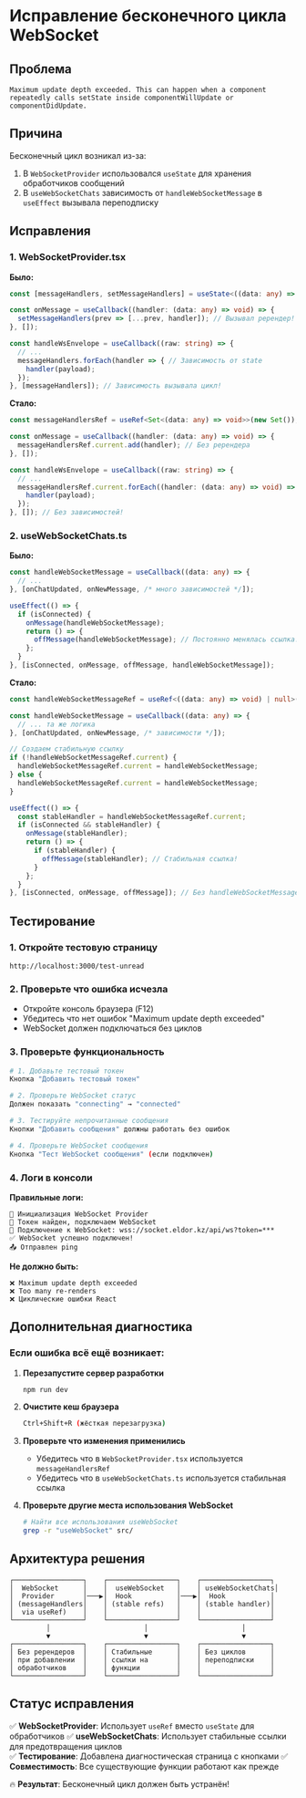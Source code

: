 # Исправление бесконечного цикла WebSocket

## Проблема
```
Maximum update depth exceeded. This can happen when a component repeatedly calls setState inside componentWillUpdate or componentDidUpdate.
```

## Причина
Бесконечный цикл возникал из-за:
1. В `WebSocketProvider` использовался `useState` для хранения обработчиков сообщений
2. В `useWebSocketChats` зависимость от `handleWebSocketMessage` в `useEffect` вызывала переподписку

## Исправления

### 1. WebSocketProvider.tsx
**Было:**
```typescript
const [messageHandlers, setMessageHandlers] = useState<((data: any) => void)[]>([]);

const onMessage = useCallback((handler: (data: any) => void) => {
  setMessageHandlers(prev => [...prev, handler]); // Вызывал ререндер!
}, []);

const handleWsEnvelope = useCallback((raw: string) => {
  // ...
  messageHandlers.forEach(handler => { // Зависимость от state
    handler(payload);
  });
}, [messageHandlers]); // Зависимость вызывала цикл!
```

**Стало:**
```typescript
const messageHandlersRef = useRef<Set<(data: any) => void>>(new Set());

const onMessage = useCallback((handler: (data: any) => void) => {
  messageHandlersRef.current.add(handler); // Без ререндера
}, []);

const handleWsEnvelope = useCallback((raw: string) => {
  // ...
  messageHandlersRef.current.forEach((handler: (data: any) => void) => {
    handler(payload);
  });
}, []); // Без зависимостей!
```

### 2. useWebSocketChats.ts  
**Было:**
```typescript
const handleWebSocketMessage = useCallback((data: any) => {
  // ...
}, [onChatUpdated, onNewMessage, /* много зависимостей */]);

useEffect(() => {
  if (isConnected) {
    onMessage(handleWebSocketMessage);
    return () => {
      offMessage(handleWebSocketMessage); // Постоянно менялась ссылка!
    };
  }
}, [isConnected, onMessage, offMessage, handleWebSocketMessage]);
```

**Стало:**
```typescript
const handleWebSocketMessageRef = useRef<((data: any) => void) | null>(null);

const handleWebSocketMessage = useCallback((data: any) => {
  // ... та же логика
}, [onChatUpdated, onNewMessage, /* зависимости */]);

// Создаем стабильную ссылку
if (!handleWebSocketMessageRef.current) {
  handleWebSocketMessageRef.current = handleWebSocketMessage;
} else {
  handleWebSocketMessageRef.current = handleWebSocketMessage;
}

useEffect(() => {
  const stableHandler = handleWebSocketMessageRef.current;
  if (isConnected && stableHandler) {
    onMessage(stableHandler);
    return () => {
      if (stableHandler) {
        offMessage(stableHandler); // Стабильная ссылка!
      }
    };
  }
}, [isConnected, onMessage, offMessage]); // Без handleWebSocketMessage!
```

## Тестирование

### 1. Откройте тестовую страницу
```
http://localhost:3000/test-unread
```

### 2. Проверьте что ошибка исчезла
- Откройте консоль браузера (F12)
- Убедитесь что нет ошибок "Maximum update depth exceeded"
- WebSocket должен подключаться без циклов

### 3. Проверьте функциональность
```bash
# 1. Добавьте тестовый токен
Кнопка "Добавить тестовый токен"

# 2. Проверьте WebSocket статус
Должен показать "connecting" → "connected"

# 3. Тестируйте непрочитанные сообщения
Кнопки "Добавить сообщения" должны работать без ошибок

# 4. Проверьте WebSocket сообщения
Кнопка "Тест WebSocket сообщения" (если подключен)
```

### 4. Логи в консоли
**Правильные логи:**
```
🚀 Инициализация WebSocket Provider
🔑 Токен найден, подключаем WebSocket  
🔗 Подключение к WebSocket: wss://socket.eldor.kz/api/ws?token=***
✅ WebSocket успешно подключен!
📤 Отправлен ping
```

**Не должно быть:**
```
❌ Maximum update depth exceeded
❌ Too many re-renders
❌ Циклические ошибки React
```

## Дополнительная диагностика

### Если ошибка всё ещё возникает:

1. **Перезапустите сервер разработки**
   ```bash
   npm run dev
   ```

2. **Очистите кеш браузера**
   ```bash
   Ctrl+Shift+R (жёсткая перезагрузка)
   ```

3. **Проверьте что изменения применились**
   - Убедитесь что в `WebSocketProvider.tsx` используется `messageHandlersRef`
   - Убедитесь что в `useWebSocketChats.ts` используется стабильная ссылка

4. **Проверьте другие места использования WebSocket**
   ```bash
   # Найти все использования useWebSocket
   grep -r "useWebSocket" src/
   ```

## Архитектура решения

```
┌─────────────────┐    ┌─────────────────┐    ┌─────────────────┐
│  WebSocket      │    │  useWebSocket   │    │ useWebSocketChats│
│  Provider       │───▶│  Hook           │───▶│  Hook           │
│ (messageHandlers│    │ (stable refs)   │    │ (stable handler)│
│  via useRef)    │    │                 │    │                 │
└─────────────────┘    └─────────────────┘    └─────────────────┘
         │                       │                       │
         ▼                       ▼                       ▼
┌─────────────────┐    ┌─────────────────┐    ┌─────────────────┐
│ Без ререндеров  │    │ Стабильные      │    │ Без циклов      │
│ при добавлении  │    │ ссылки на       │    │ переподписки    │
│ обработчиков    │    │ функции         │    │                 │
└─────────────────┘    └─────────────────┘    └─────────────────┘
```

## Статус исправления

✅ **WebSocketProvider**: Использует `useRef` вместо `useState` для обработчиков
✅ **useWebSocketChats**: Использует стабильные ссылки для предотвращения циклов  
✅ **Тестирование**: Добавлена диагностическая страница с кнопками
✅ **Совместимость**: Все существующие функции работают как прежде

🔥 **Результат**: Бесконечный цикл должен быть устранён!